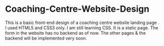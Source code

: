 # Coaching-Centre-Website-Design

This is a basic front-end design of a coaching centre website landing page . 
I used HTML5 and CSS3 only. I am still learning CSS.
It is a static page. 
The form in the website has no backend as of now.
The other pages & the backend will be implemented very soon.
